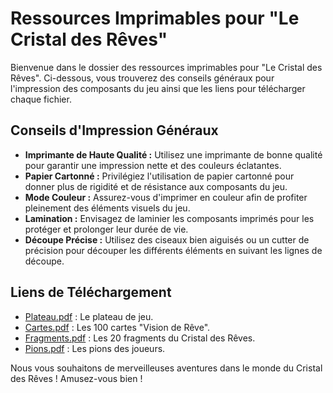 # Ressources Imprimables pour "Le Cristal des Rêves"

Bienvenue dans le dossier des ressources imprimables pour "Le Cristal des Rêves". Ci-dessous, vous trouverez des conseils généraux pour l'impression des composants du jeu ainsi que les liens pour télécharger chaque fichier.

## Conseils d'Impression Généraux

- **Imprimante de Haute Qualité :** Utilisez une imprimante de bonne qualité pour garantir une impression nette et des couleurs éclatantes.
- **Papier Cartonné :** Privilégiez l'utilisation de papier cartonné pour donner plus de rigidité et de résistance aux composants du jeu.
- **Mode Couleur :** Assurez-vous d'imprimer en couleur afin de profiter pleinement des éléments visuels du jeu.
- **Lamination :** Envisagez de laminier les composants imprimés pour les protéger et prolonger leur durée de vie.
- **Découpe Précise :** Utilisez des ciseaux bien aiguisés ou un cutter de précision pour découper les différents éléments en suivant les lignes de découpe.

## Liens de Téléchargement

- [Plateau.pdf](./Plateau.pdf) : Le plateau de jeu.
- [Cartes.pdf](./Cartes.pdf) : Les 100 cartes "Vision de Rêve".
- [Fragments.pdf](./Fragments.pdf) : Les 20 fragments du Cristal des Rêves.
- [Pions.pdf](./Pions.pdf) : Les pions des joueurs.

Nous vous souhaitons de merveilleuses aventures dans le monde du Cristal des Rêves ! Amusez-vous bien !
